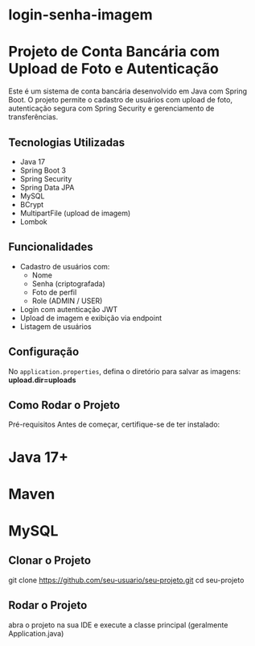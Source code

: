 # login-senha-imagem

#  Projeto de Conta Bancária com Upload de Foto e Autenticação

Este é um sistema de conta bancária desenvolvido em Java com Spring Boot. O projeto permite o cadastro de usuários com upload de foto, autenticação segura com Spring Security e gerenciamento de transferências.

##  Tecnologias Utilizadas

- Java 17
- Spring Boot 3
- Spring Security
- Spring Data JPA
- MySQL
- BCrypt
- MultipartFile (upload de imagem)
- Lombok

##  Funcionalidades

- Cadastro de usuários com:
  - Nome
  - Senha (criptografada)
  - Foto de perfil
  - Role (ADMIN / USER)
- Login com autenticação JWT
- Upload de imagem e exibição via endpoint
- Listagem de usuários


## Configuração

No `application.properties`, defina o diretório para salvar as imagens:
**upload.dir=uploads**

## Como Rodar o Projeto

Pré-requisitos
Antes de começar, certifique-se de ter instalado:

# Java 17+

# Maven

# MySQL


## Clonar o Projeto
git clone https://github.com/seu-usuario/seu-projeto.git
cd seu-projeto

## Rodar o Projeto
abra o projeto na sua IDE e execute a classe principal (geralmente Application.java)
